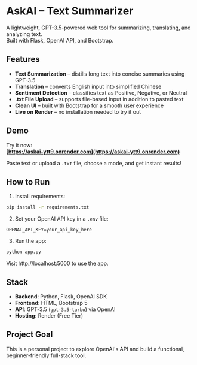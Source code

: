 # AskAI – Text Summarizer

A lightweight, GPT-3.5-powered web tool for summarizing, translating, and analyzing text.  
Built with Flask, OpenAI API, and Bootstrap.

## Features

- **Text Summarization** – distills long text into concise summaries using GPT-3.5  
- **Translation** – converts English input into simplified Chinese  
- **Sentiment Detection** – classifies text as Positive, Negative, or Neutral  
- **.txt File Upload** – supports file-based input in addition to pasted text  
- **Clean UI** – built with Bootstrap for a smooth user experience  
- **Live on Render** – no installation needed to try it out

## Demo

Try it now:  
**[https://askai-ytt9.onrender.com](https://askai-ytt9.onrender.com)**

Paste text or upload a `.txt` file, choose a mode, and get instant results!

## How to Run

1. Install requirements:

```bash
pip install -r requirements.txt
```

2. Set your OpenAI API key in a `.env` file:

```
OPENAI_API_KEY=your_api_key_here
```

3. Run the app:

```bash
python app.py
```

Visit http://localhost:5000 to use the app.

## Stack

- **Backend**: Python, Flask, OpenAI SDK  
- **Frontend**: HTML, Bootstrap 5  
- **API**: GPT-3.5 (`gpt-3.5-turbo`) via OpenAI  
- **Hosting**: Render (Free Tier)

## Project Goal

This is a personal project to explore OpenAI's API and build a functional, beginner-friendly full-stack tool.  

